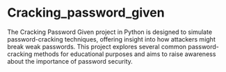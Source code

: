 # Cracking_password_given
The Cracking Password Given project in Python is designed to simulate password-cracking techniques, offering insight into how attackers might break weak passwords. This project explores several common password-cracking methods for educational purposes and aims to raise awareness about the importance of password security.
